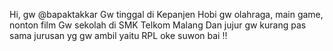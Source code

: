  Hi, gw @bapaktakkar
 Gw tinggal di Kepanjen 
 Hobi gw olahraga, main game, nonton film
 Gw sekolah di SMK Telkom Malang 
 Dan jujur gw kurang pas sama jurusan yg gw ambil yaitu RPL
 oke suwon bai !! 
<!---
bapaktakkar/bapaktakkar is a ✨ special ✨ repository because its `README.md` (this file) appears on your GitHub profile.
You can click the Preview link to take a look at your changes.
--->
